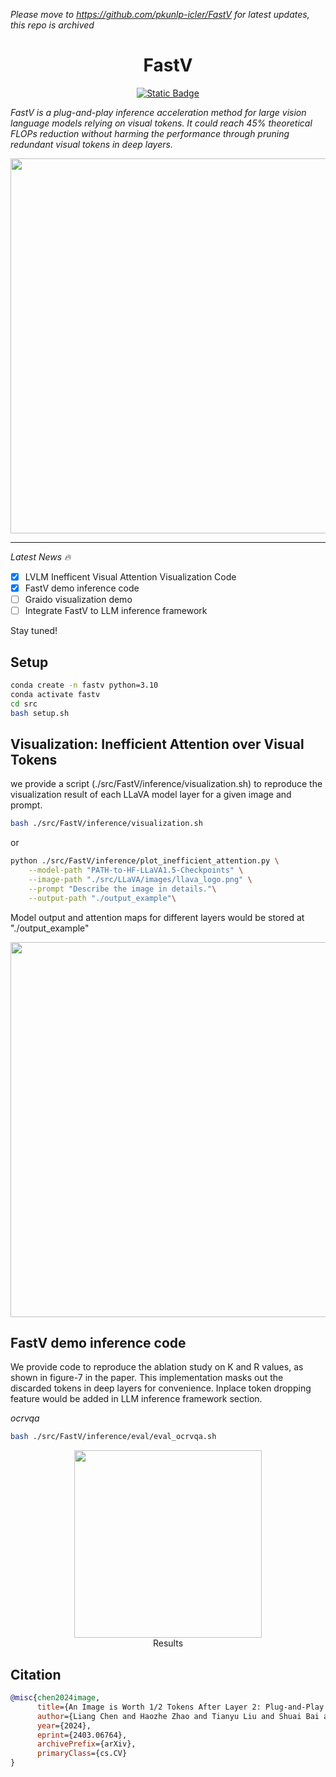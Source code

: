 *Please move to https://github.com/pkunlp-icler/FastV for latest updates, this repo is archived*

<h1 align="center">FastV</h1>

<p align="center">
<a href="https://arxiv.org/abs/2403.06764">
<img alt="Static Badge" src="https://img.shields.io/badge/FastV-ArXiv-red"></a>
</p>

*FastV is a plug-and-play inference acceleration method for large vision language models relying on visual tokens. It could reach 45\% theoretical FLOPs reduction without harming the performance through pruning redundant visual tokens in deep layers.*

<div align=center>
<img width="600" src="./figs/fastv_tradeoff.png"/>
</div>

---
*Latest News 🔥*

- [x] LVLM Inefficent Visual Attention Visualization Code
- [x] FastV demo inference code
- [ ] Graido visualization demo
- [ ] Integrate FastV to LLM inference framework

Stay tuned!

## Setup
```bash
conda create -n fastv python=3.10
conda activate fastv
cd src
bash setup.sh
```

## Visualization: Inefficient Attention over Visual Tokens 

we provide a script (./src/FastV/inference/visualization.sh) to reproduce the visualization result of each LLaVA model layer for a given image and prompt.

```bash
bash ./src/FastV/inference/visualization.sh
```
or
```bash
python ./src/FastV/inference/plot_inefficient_attention.py \
    --model-path "PATH-to-HF-LLaVA1.5-Checkpoints" \
    --image-path "./src/LLaVA/images/llava_logo.png" \
    --prompt "Describe the image in details."\
    --output-path "./output_example"\
```

Model output and attention maps for different layers would be stored at "./output_example"

<div align=center>
<img width="600" src="./figs/attn_map.png"/>
</div>

## FastV demo inference code

We provide code to reproduce the ablation study on K and R values, as shown in figure-7 in the paper. This implementation masks out the discarded tokens in deep layers for convenience. Inplace token dropping feature would be added in LLM inference framework section.

*ocrvqa*
```bash
bash ./src/FastV/inference/eval/eval_ocrvqa.sh
```

<div align=center>
<img width="300" src="./figs/ablation_ocrvqa.png"/><br>
Results 
</div>


## Citation
```bib
@misc{chen2024image,
      title={An Image is Worth 1/2 Tokens After Layer 2: Plug-and-Play Inference Acceleration for Large Vision-Language Models}, 
      author={Liang Chen and Haozhe Zhao and Tianyu Liu and Shuai Bai and Junyang Lin and Chang Zhou and Baobao Chang},
      year={2024},
      eprint={2403.06764},
      archivePrefix={arXiv},
      primaryClass={cs.CV}
}
```
